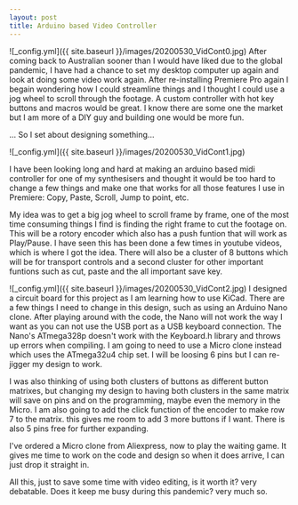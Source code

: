 ```yaml
---
layout: post
title: Arduino based Video Controller
---
```


![_config.yml]({{ site.baseurl }}/images/20200530_VidCont0.jpg) 
After coming back to Australian sooner than I would have liked due to the global pandemic, I have had a chance to set my desktop computer up again and look at doing some video work again. After re-installing Premiere Pro again I begain wondering how I could streamline things and I thought I could use a jog wheel to scroll through the footage. A custom controller with hot key buttons and macros would be great. I know there are some one the market but I am more of a DIY guy and building one would be more fun. 

... So I set about designing something... 

![_config.yml]({{ site.baseurl }}/images/20200530_VidCont1.jpg) 

I have been looking long and hard at making an arduino based midi controller for one of my synthesisers and thought it would be too hard to change a few things and make one that works for all those features I use in Premiere: Copy, Paste, Scroll, Jump to point, etc. 

My idea was to get a big jog wheel to scroll frame by frame, one of the most time consuming things I find is finding the right frame to cut the footage on. This will be a rotory encoder which also has a push funtion that will work as Play/Pause. I have seen this has been done a few times in youtube videos, which is where I got the idea. There will also be a cluster of 8 buttons which will be for transport controls and a second cluster for other important funtions such as cut, paste and the all important save key. 

![_config.yml]({{ site.baseurl }}/images/20200530_VidCont2.jpg) 
I designed a circuit board for this project as I am learning how to use KiCad. There are a few things I need to change in this design, such as using an Arduino Nano clone. After playing around with the code, the Nano will not work the way I want as you can not use the USB port as a USB keyboard connection. The Nano's ATmega328p doesn't work with the Keyboard.h library and throws up errors when compiling. I am going to need to use a Micro clone instead which uses the ATmega32u4 chip set. I will be loosing 6 pins but I can re-jigger my design to work. 
 
I was also thinking of using both clusters of buttons as different button matrixes, but changing my design to having both clusters in the same matrix will save on pins and on the programming, maybe even the memory in the Micro. I am also going to add the click function of the encoder to make row 7 to the matrix. this gives me room to add 3 more buttons if I want. There is also 5 pins free for further expanding. 
 
I've ordered a Micro clone from Aliexpress, now to play the waiting game. It gives me time to work on the code and design so when it does arrive, I can just drop it straight in. 
 
All this, just to save some time with video editing, is it worth it? very debatable. Does it keep me busy during this pandemic? very much so.

